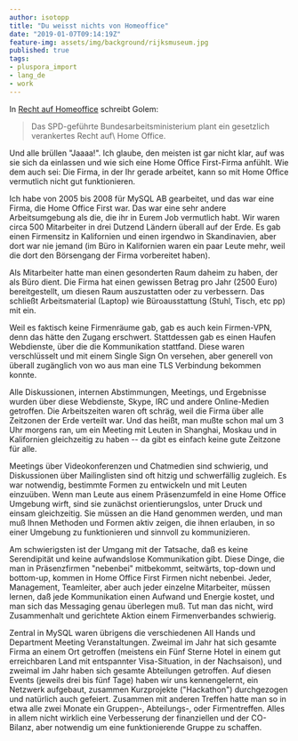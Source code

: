 ```yaml
---
author: isotopp
title: "Du weisst nichts von Homeoffice"
date: "2019-01-07T09:14:19Z"
feature-img: assets/img/background/rijksmuseum.jpg
published: true
tags:
- pluspora_import
- lang_de
- work
---
```


In [Recht auf Homeoffice](https://www.golem.de/news/spd-arbeitsministerium-will-recht-auf-homeoffice-per-gesetz-1901-138520.html) schreibt Golem:

> Das SPD-geführte Bundesarbeitsministerium plant ein gesetzlich verankertes Recht auf\ Home Office.

Und alle brüllen "Jaaaa!".
Ich glaube, den meisten ist gar nicht klar, auf was sie sich da einlassen und wie sich eine Home Office First-Firma anfühlt.
Wie dem auch sei:
Die Firma, in der Ihr gerade arbeitet, kann so mit Home Office vermutlich nicht gut funktionieren.

Ich habe von 2005 bis 2008 für MySQL AB gearbeitet, und das war eine Firma, die Home Office First war.
Das war eine sehr andere Arbeitsumgebung als die, die ihr in Eurem Job vermutlich habt.
Wir waren circa 500 Mitarbeiter in drei Dutzend Ländern überall auf der Erde.
Es gab einen Firmensitz in Kalifornien und einen irgendwo in Skandinavien, aber dort war nie jemand (im Büro in Kalifornien waren ein paar Leute mehr, weil die dort den Börsengang der Firma vorbereitet haben).

Als Mitarbeiter hatte man einen gesonderten Raum daheim zu haben, der als Büro dient.
Die Firma hat einen gewissen Betrag pro Jahr (2500 Euro) bereitgestellt, um diesen Raum auszustatten oder zu verbessern.
Das schließt Arbeitsmaterial (Laptop) wie Büroausstattung (Stuhl, Tisch, etc pp) mit ein. 

Weil es faktisch keine Firmenräume gab, gab es auch kein Firmen-VPN, denn das hätte den Zugang erschwert.
Stattdessen gab es einen Haufen Webdienste, über die die Kommunikation stattfand.
Diese waren verschlüsselt und mit einem Single Sign On versehen, aber generell von überall zugänglich von wo aus man eine TLS Verbindung bekommen konnte.

Alle Diskussionen, internen Abstimmungen, Meetings, und Ergebnisse wurden über diese Webdienste, Skype, IRC und andere Online-Medien getroffen.
Die Arbeitszeiten waren oft schräg, weil die Firma über alle Zeitzonen der Erde verteilt war.
Und das heißt, man mußte schon mal um 3 Uhr morgens ran, um ein Meeting mit Leuten in Shanghai, Moskau und in Kalifornien gleichzeitig zu haben -- da gibt es einfach keine gute Zeitzone für alle.

Meetings über Videokonferenzen und Chatmedien sind schwierig, und Diskussionen über Mailinglisten sind oft hitzig und schwerfällig zugleich.
Es war notwendig, bestimmte Formen zu entwickeln und mit Leuten einzuüben.
Wenn man Leute aus einem Präsenzumfeld in eine Home Office Umgebung wirft, sind sie zunächst orientierungslos, unter Druck und einsam gleichzeitig.
Sie müssen an die Hand genommen werden, und man muß Ihnen Methoden und Formen aktiv zeigen, die ihnen erlauben, in so einer Umgebung zu funktionieren und sinnvoll zu kommunizieren.

Am schwierigsten ist der Umgang mit der Tatsache, daß es keine Serendipität und keine aufwandslose Kommunikation gibt.
Diese Dinge, die man in Präsenzfirmen "nebenbei" mitbekommt, seitwärts, top-down und bottom-up, kommen in Home Office First Firmen nicht nebenbei.
Jeder, Management, Teamleiter, aber auch jeder einzelne Mitarbeiter, müssen lernen, daß jede Kommunikation einen Aufwand und Energie kostet, und man sich das Messaging genau überlegen muß. 
Tut man das nicht, wird Zusammenhalt und gerichtete Aktion einem Firmenverbandes schwierig.

Zentral in MySQL waren übrigens die verschiedenen All Hands und Department Meeting Veranstaltungen.
Zweimal im Jahr hat sich gesamte Firma an einem Ort getroffen (meistens ein Fünf Sterne Hotel in einem gut erreichbaren Land mit entspannter Visa-Situation, in der Nachsaison), und zweimal im Jahr haben sich gesamte Abteilungen getroffen.
Auf diesen Events (jeweils drei bis fünf Tage) haben wir uns kennengelernt, ein Netzwerk aufgebaut, zusammen Kurzprojekte ("Hackathon") durchgezogen und natürlich auch gefeiert.
Zusammen mit anderen Treffen hatte man so in etwa alle zwei Monate ein Gruppen-, Abteilungs-, oder Firmentreffen.
Alles in allem nicht wirklich eine Verbesserung der finanziellen und der CO-Bilanz, aber notwendig um eine funktionierende Gruppe zu schaffen.
